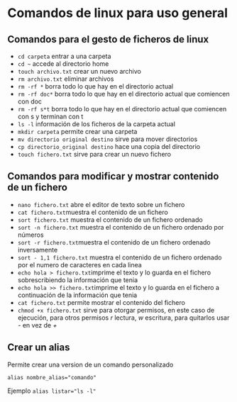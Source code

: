 # Comandos de linux para uso general

## Comandos para el gesto de ficheros de linux

- ``cd carpeta`` entrar a una carpeta
- ``cd ~`` accede al directorio home
- ``touch archivo.txt`` crear un nuevo archivo
- ``rm archivo.txt`` eliminar archivos
- ``rm -rf *`` borra todo lo que hay en el directorio actual  
- ``rm -rf doc*`` borra todo lo que hay en el directorio actual que comiencen con doc  
- ``rm -rf s*t`` borra todo lo que hay en el directorio actual que comiencen con s y terminan con t
- ``ls -l`` información de los ficheros de la carpeta actual
- ``mkdir carpeta`` permite crear una carpeta
- ``mv directorio original destino`` sirve para mover directorios
- ``cp directorio_original destino`` hace una copia del directorio
- ``touch fichero.txt`` sirve para crear un nuevo fichero

## Comandos para modificar y mostrar contenido de un fichero

- ``nano fichero.txt`` abre el editor de texto sobre un fichero
- ``cat fichero.txt``muestra el contenido de un fichero
- ``sort fichero.txt`` muestra el contenido de un fichero ordenado
- ``sort -n fichero.txt`` muestra el contenido de un fichero ordenado por números
- ``sort -r fichero.txt``muestra el contenido de un fichero ordenado inversamente
- ``sort - 1,1 fichero.txt`` muestra el contenido de un fichero ordenado por el numero de caracteres en cada linea
- ``echo hola > fichero.txt``imprime el texto y lo guarda en el fichero sobrescribiendo la información que tenia
- ``echo hola >> fichero.txt``imprime el texto y lo guarda en el fichero a continuación de la información que tenia
- ``cat fichero.txt`` permite mostrar el contenido del fichero
- ``chmod +x fichero.txt`` sirve para otorgar permisos, en este caso de ejecución, para otros permisos *r* lectura, *w* escritura, para quitarlos usar *-* en vez de *+*

## Crear un alias

 Permite crear una version de un comando personalizado

``alias nombre_alias="comando"``

Ejemplo
``alias listar="ls -l"``
